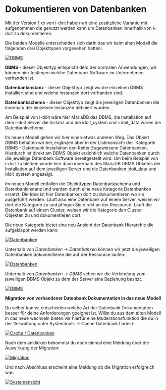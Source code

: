 # Dokumentieren von Datenbanken

Mit der Version 1.xx von i-doit haben wir eine zusätzliche Variante mit aufgenommen die genutzt werden kann um Datenbanken innerhalb von i-doit zu dokumentieren.

Die beiden Modelle unterscheiden sich darin das wir beim alten Modell die folgenden drei Objekttypen vorgesehen hatten:

[![DBMS](../assets/images/de/anwendungsfaelle/dokumentation-von-datenbanken/1-dvd.png)](../assets/images/de/anwendungsfaelle/dokumentation-von-datenbanken/1-dvd.png)

**DBMS** - dieser Objekttyp entspricht dem der normalen Anwendungen, wir können hier festlegen welche Datenbank Software im Unternehmen vorhanden ist.

**Datenbankinstanz** - dieser Objekttyp zeigt wo die einzelnen DBMS installiert sind und welche Instanzen dort vorhanden sind.

**Datenbankschema** - dieser Objekttyp zeigt die jeweiligen Datenbanken die innerhalb der einzelnen Instanzen definiert wurden.

Am Beispiel von i-doit wäre hier MariaDB das DBMS, die Installation auf dem i-doit Server die Instanz und die idoit\_system und i-doit\_data wären die Datenbankschema.

Im neuen Modell gehen wir hier einen etwas anderen Weg. Das Objekt DBMS behalten wir bei, ergänzen aber in der Listenansicht der  Kategorie DBMS - Datenbank Installation den Reiter Zugewiesene Datenbanken. Hierdurch ist direkt am DBMS Objekt ersichtlich welche Datenbanken durch die jeweilige Datenbank Software bereitgestellt wird. Um beim Beispiel von i-doit zu bleiben würde hier dann innerhalb des MariaDB DBMS Obketes die Installation auf dem jeweiligen Server und die Datenbanken idoit\_data und idoit\_system angezeigt.

Im neuen Modell entfallen die Objekttypen Datenbankschema und Datenbankinstanz und werden durch eine neue Kategorie Datenbanken ersetzt. Die Idee ist hier Datenbanken dort zu dokumentieren wo sie ausgeführt werden. Läuft also eine Datenbank auf einem Server, weisen wir dort die Kategorie zu und pflegen Sie direkt an der Ressource. Läuft die Datenbank auf einem Cluster, weisen wir die Kategorie den Cluster Objekten zu und dokumentieren dort.

Die neue Kategorie bietet eine neu Ansicht der Datenbank Hierarchie die aufgeklappt werden kann:

[![Datenbanken](../assets/images/de/anwendungsfaelle/dokumentation-von-datenbanken/2-dvd.png)](../assets/images/de/anwendungsfaelle/dokumentation-von-datenbanken/2-dvd.png)


Unterhalb von _Datenbanken -> Datenbanken_ können wir jetzt die jeweiligen Datenbanken dokumentieren die auf der Ressource laufen:

[![Datenbanken](../assets/images/de/anwendungsfaelle/dokumentation-von-datenbanken/3-dvd.png)](../assets/images/de/anwendungsfaelle/dokumentation-von-datenbanken/3-dvd.png)

Unterhalb von _Datenbanken -> DBMS_ sehen wir die Verbindung zum jeweiligen DBMS Objekt zu dem der Server eine Beziehung besitzt.

[![DBMS](../assets/images/de/anwendungsfaelle/dokumentation-von-datenbanken/4-dvd.png)](../assets/images/de/anwendungsfaelle/dokumentation-von-datenbanken/4-dvd.png)

**Migration von vorhandener Datenbank Dokumentation in das neue Modell**

Du selber kannst entscheiden welche Art der Datenbank Dokumentation besser für deine Anforderungen geeignet ist. Willst du aus dem alten Modell in das neue wechseln bieten wir hierfür eine Moderationsfunktion die du in der Verwaltung unter Systemtools -> Cache Datenbank findest:

[![Cache / Datenbanken](../assets/images/de/anwendungsfaelle/dokumentation-von-datenbanken/5-dvd.png)](../assets/images/de/anwendungsfaelle/dokumentation-von-datenbanken/5-dvd.png)

Nach dem anklicken bekommst du noch einmal eine Meldung über die Auswirkung der Migration:

[![Migration](../assets/images/de/anwendungsfaelle/dokumentation-von-datenbanken/6-dvd.png)](../assets/images/de/anwendungsfaelle/dokumentation-von-datenbanken/6-dvd.png)


Und nach Abschluss erscheint eine Meldung ob die Migration erfolgreich war:

[![Systemansicht](../assets/images/de/anwendungsfaelle/dokumentation-von-datenbanken/7-dvd.png)](../assets/images/de/anwendungsfaelle/dokumentation-von-datenbanken/7-dvd.png)